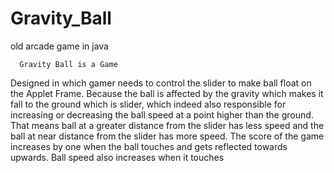 # Gravity_Ball
old arcade game in java 

      Gravity Ball is a Game 
Designed in which gamer needs to
control the slider to make ball float on the Applet Frame.
Because the ball is affected by the gravity which makes it fall
to the ground which is slider, which indeed also responsible
for increasing or decreasing the ball speed at a point higher
than the ground. That means ball at a greater distance from
the slider has less speed and the ball at near distance from
the slider has more speed. The score of the game increases
by one when the ball touches and gets reflected towards
upwards. Ball speed also increases when it touches

